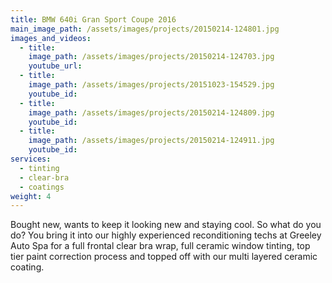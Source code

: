```yaml
---
title: BMW 640i Gran Sport Coupe 2016
main_image_path: /assets/images/projects/20150214-124801.jpg
images_and_videos:
  - title:
    image_path: /assets/images/projects/20150214-124703.jpg
    youtube_url:
  - title:
    image_path: /assets/images/projects/20151023-154529.jpg
    youtube_id:
  - title:
    image_path: /assets/images/projects/20150214-124809.jpg
    youtube_id:
  - title:
    image_path: /assets/images/projects/20150214-124911.jpg
    youtube_id:
services:
  - tinting
  - clear-bra
  - coatings
weight: 4
---
```



Bought new, wants to keep it looking new and staying cool. So what do you do? You bring it into our highly experienced reconditioning techs at Greeley Auto Spa for a full frontal clear bra wrap, full ceramic window tinting, top tier paint correction process and topped off with our multi layered ceramic coating.